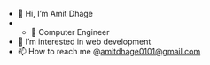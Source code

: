 - 👋 Hi, I’m Amit Dhage
- - 🌱 Computer Engineer
- 👀 I’m interested in web development
- 📫 How to reach me @amitdhage0101@gmail.com


<!---
brandy1801/brandy1801 is a ✨ special ✨ repository because its `README.md` (this file) appears on your GitHub profile.
You can click the Preview link to take a look at your changes.
--->
